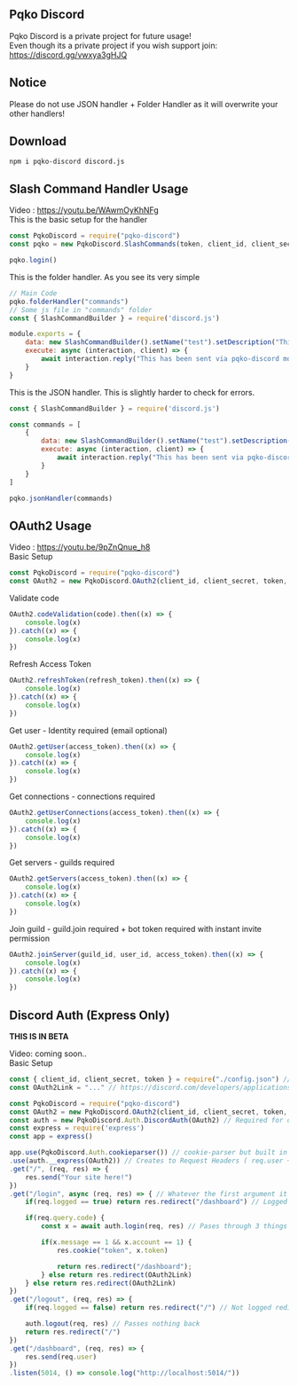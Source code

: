 ## Pqko Discord
Pqko Discord is a private project for future usage! \
Even though its a private project if you wish support join: https://discord.gg/vwxya3gHJQ

## Notice
Please do not use JSON handler + Folder Handler as it will overwrite your other handlers!

## Download

```
npm i pqko-discord discord.js
```

## Slash Command Handler Usage
Video : https://youtu.be/WAwmOyKhNFg \
This is the basic setup for the handler
```js
const PqkoDiscord = require("pqko-discord")
const pqko = new PqkoDiscord.SlashCommands(token, client_id, client_secret)

pqko.login()
```
This is the folder handler. As you see its very simple
```js
// Main Code
pqko.folderHandler("commands")
// Some js file in "commands" folder
const { SlashCommandBuilder } = require('discord.js')

module.exports = {
    data: new SlashCommandBuilder().setName("test").setDescription("This is the first command with pqko-discord!"),
    execute: async (interaction, client) => {
        await interaction.reply("This has been sent via pqko-discord module!")
    }
}
```

This is the JSON handler. This is slightly harder to check for errors.
```js
const { SlashCommandBuilder } = require('discord.js')

const commands = [
    {
        data: new SlashCommandBuilder().setName("test").setDescription("This is the first command with pqko-discord!"),
        execute: async (interaction, client) => {
            await interaction.reply("This has been sent via pqko-discord module!")
        }
    }
]

pqko.jsonHandler(commands)
```

## OAuth2 Usage
Video : https://youtu.be/9pZnQnue_h8 \
Basic Setup
```js
const PqkoDiscord = require("pqko-discord")
const OAuth2 = new PqkoDiscord.OAuth2(client_id, client_secret, token, redirect_url)
```

Validate code
```js
OAuth2.codeValidation(code).then((x) => {
    console.log(x)
}).catch((x) => {
    console.log(x)
})
```

Refresh Access Token
```js
OAuth2.refreshToken(refresh_token).then((x) => {
    console.log(x)
}).catch((x) => {
    console.log(x)
})
```

Get user - Identity required (email optional)
```js
OAuth2.getUser(access_token).then((x) => {
    console.log(x)
}).catch((x) => {
    console.log(x)
})
```

Get connections - connections required
```js
OAuth2.getUserConnections(access_token).then((x) => {
    console.log(x)
}).catch((x) => {
    console.log(x)
})
```

Get servers - guilds required
```js
OAuth2.getServers(access_token).then((x) => {
    console.log(x)
}).catch((x) => {
    console.log(x)
})
```

Join guild - guild.join required + bot token required with instant invite permission
```js
OAuth2.joinServer(guild_id, user_id, access_token).then((x) => {
    console.log(x)
}).catch((x) => {
    console.log(x)
})
```

## Discord Auth (Express Only) 

__THIS IS IN BETA__

Video: coming soon..\
Basic Setup
```js
const { client_id, client_secret, token } = require("./config.json") // Your config file
const OAuth2Link = "..." // https://discord.com/developers/applications/.../oauth2/url-generator

const PqkoDiscord = require("pqko-discord")
const OAuth2 = new PqkoDiscord.OAuth2(client_id, client_secret, token, "http://localhost:5014/login") // Change the last part to your website must keep /login
const auth = new PqkoDiscord.Auth.DiscordAuth(OAuth2) // Required for discord auth
const express = require('express')
const app = express()

app.use(PqkoDiscord.Auth.cookieparser()) // cookie-parser but built in
.use(auth.__express(OAuth2)) // Creates to Request Headers ( req.user + req.logged )
.get("/", (req, res) => {
    res.send("Your site here!")
})
.get("/login", async (req, res) => { // Whatever the first argument it must be the redirect link
    if(req.logged == true) return res.redirect("/dashboard") // Logged in redirect

    if(req.query.code) {
        const x = await auth.login(req, res) // Pases through 3 things ( message, account + token )

        if(x.message == 1 && x.account == 1) {
            res.cookie("token", x.token)

            return res.redirect("/dashboard");
        } else return res.redirect(OAuth2Link)
    } else return res.redirect(OAuth2Link)
})
.get("/logout", (req, res) => {
    if(req.logged == false) return res.redirect("/") // Not logged redirect to home page 

    auth.logout(req, res) // Passes nothing back
    return res.redirect("/")
})
.get("/dashboard", (req, res) => {
    res.send(req.user)
})
.listen(5014, () => console.log("http://localhost:5014/"))
```